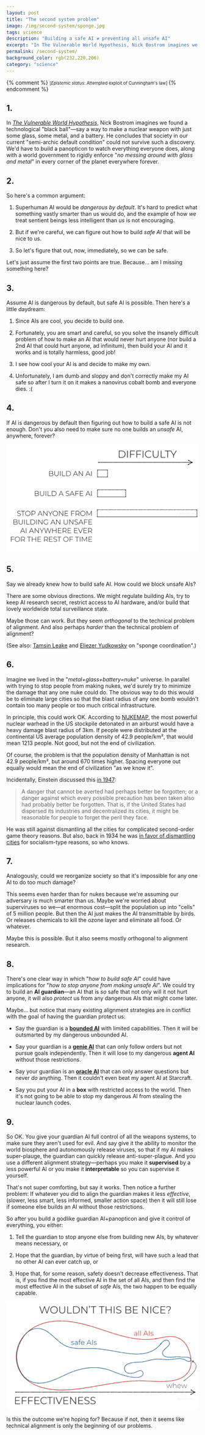 ```yaml
---
layout: post
title: "The second system problem"
image: /img/second-system/sponge.jpg
tags: science
description: "Building a safe AI ≠ preventing all unsafe AI"
excerpt: "In The Vulnerable World Hypothesis, Nick Bostrom imagines we found a technological \"black ball\"—say a way to make a nuclear weapon with just some glass, some metal, and a battery. He concludes that society in our current \"semi-archic default condition\"—could not survive such a discovery. We'd have to build a panopticon to watch everything everyone does, along with a world government to rigidly enforce \"no messing around with glass and metal\" in every corner of the planet everywhere forever."
permalink: /second-system/
background_color: rgb(232,220,206)
category: "science"
---
```


{% comment %}
<span style="font-size:80%">
[<em>Epistemic status</em>: Attempted exploit of Cunningham's law]
</span>
{% endcomment %}

## 1.

In [*The Vulnerable World Hypothesis*](https://nickbostrom.com/papers/vulnerable.pdf), Nick Bostrom imagines we found a technological "black ball"—say a way to make a nuclear weapon with just some glass, some metal, and a battery. He concludes that society in our current "semi-archic default condition" could not survive such a discovery. We'd have to build a panopticon to watch everything everyone does, along with a world government to rigidly enforce "*no messing around with glass and metal*" in every corner of the planet everywhere forever.

## 2.

So here's a common argument:

1. Superhuman AI would be *dangerous by default*. It's hard to predict what something vastly smarter than us would do, and the example of how *we* treat sentient beings less intelligent than *us* is not encouraging.
  
2. But if we're careful, we can figure out how to build *safe AI* that will be nice to us.
  
3. So let's figure that out, now, immediately, so we can be safe.

Let's just assume the first two points are true. Because... am I missing something here?

## 3.

Assume AI is dangerous by default, but safe AI is possible. Then here's a little daydream:

1. Since AIs are cool, you decide to build one.
  
2. Fortunately, you are smart and careful, so you solve the insanely difficult problem of how to make an AI that would never hurt anyone (nor build a 2nd AI that could hurt anyone, ad infinitum), then build your AI and it works and is totally harmless, good job!
  
3. I see how cool your AI is and decide to make my own.
  
4. Unfortunately, I am dumb and sloppy and don't correctly make my AI safe so after I turn it on it makes a nanovirus cobalt bomb and everyone dies. :(
  

## 4.

If AI is dangerous by default then figuring out how to build a safe AI is not enough. Don't you also need to make sure no one builds an *unsafe* AI, anywhere, forever?

![building a safe AI is easier than stopping anyone from building an unsafe AI anywhere ever for the rest of time](/img/second-system/hardness2.svg)

## 5.

Say we already knew how to build safe AI. How could we block unsafe AIs?

There are some obvious directions. We might regulate building AIs, try to keep AI research secret, restrict access to AI hardware, and/or build that lovely worldwide total surveillance state.

Maybe those can work. But they seem *orthogonal* to the technical problem of alignment. And also perhaps *harder* than the technical problem of alignment?

(See also: [Tamsin Leake](https://www.lesswrong.com/posts/bG7yKSRWBaMou7t93/my-current-outlook-on-ai-risk-mitigation#sponge_coordination) and [Eliezer Yudkowsky](https://www.lesswrong.com/posts/uMQ3cqWDPHhjtiesc/agi-ruin-a-list-of-lethalities/#:~:text=Building,actor) on "sponge coordination".)

## 6.

Imagine we lived in the "*metal+glass+battery=nuke*" universe. In parallel with trying to stop people from making nukes, we'd surely try to minimize the damage that any one nuke could do. The obvious way to do this would be to eliminate large cities so that the blast radius of any one bomb wouldn't contain too many people or too much critical infrastructure.

In principle, this could work OK. According to [NUKEMAP](https://nuclearsecrecy.com/nukemap/), the most powerful nuclear warhead in the US stockpile detonated in an airburst would have a heavy damage blast radius of 3km. If people were distributed at the continental US average population density of 42.9 people/km², that would mean 1213 people. Not good, but not the end of civilization.

Of course, the problem is that the population density of Manhattan is not 42.9 people/km², but around 670 times higher. Spacing everyone out equally would mean the end of civilization "as we know it".

Incidentally, Einstein discussed this [in 1947](https://www.theatlantic.com/magazine/archive/1947/11/atomic-war-or-peace/305443/):

> A danger that cannot be averted had perhaps better be forgotten; or a danger against which every possible precaution has been taken also had probably better be forgotten. That is, if the United States had dispersed its industries and decentralized its cities, it might be reasonable for people to forget the peril they face.

He was still against dismantling all the cities for complicated second-order game theory reasons. But also, back in 1934 he was [in favor of dismantling cities](https://cooperative-individualism.org/einstein-albert_the-world-as-i-see-it.pdf#page=53) for socialism-type reasons, so who knows.

## 7.

Analogously, could we reorganize society so that it's impossible for any one AI to do too much damage?

This seems even harder than for nukes because we're assuming our adversary is much smarter than us. Maybe we're worried about superviruses so we—at enormous cost—split the population up into "cells" of 5 million people. But then the AI just makes the AI transmittable by birds. Or releases chemicals to kill the ozone layer and eliminate all food. Or whatever.

Maybe this is possible. But it also seems mostly orthogonal to alignment research.

## 8.

There's one clear way in which "*how to build safe AI*" could have implications for "*how to stop anyone from making unsafe AI*". We could try to build an **AI guardian**—an AI that is *so* safe that not only will it not hurt anyone, it will also *protect* us from any dangerous AIs that might come later.

Maybe... but notice that many existing alignment strategies are in conflict with the goal of having the guardian protect us:

- Say the guardian is a [**bounded AI**](https://www.lesswrong.com/posts/ngEvKav9w57XrGQnb/cognitive-emulation-a-naive-ai-safety-proposal) with limited capabilities. Then it will be outsmarted by my dangerous unbounded AI.
  
- Say your guardian is a [**genie AI**](https://astralcodexten.substack.com/p/janus-simulators) that can only follow orders but not pursue goals independently. Then it will lose to my dangerous **agent AI** without those restrictions.
  
- Say your guardian is an [**oracle AI**](https://astralcodexten.substack.com/p/janus-simulators) that can only answer questions but never *do* anything. Then it couldn't even beat my agent AI at Starcraft.
  
- Say you put your AI in a **box** with restricted access to the world. Then it's not going to be able to stop my dangerous AI from stealing the nuclear launch codes.
  

## 9.

So OK. You give your guardian AI full control of all the weapons systems, to make sure they aren't used for evil. And say give it the ability to monitor the world biosphere and autonomously release viruses, so that if my AI makes super-plauge, the guardian can quickly release anti-super-plague. And you use a different alignment strategy—perhaps you make it **supervised** by a less powerful AI or you make it **interpretable** so you can supervise it yourself.

That's not super comforting, but say it works. Then notice a further problem: If whatever you did to align the guardian makes it less *effective*, (slower, less smart, less informed, smaller action space) then it will still lose if someone else builds an AI without those restrictions.

So after you build a godlike guardian AI+panopticon and give it control of everything, you either:

1. Tell the guardian to stop anyone else from building new AIs, by whatever means necessary, or
  
2. Hope that the guardian, by virtue of being first, will have such a lead that no other AI can ever catch up, or
  
3. Hope that, for some reason, safety doesn't decrease effectiveness. That is, if you find the most effective AI in the set of all AIs, and then find the most effective AI in the subset of *safe* AIs, the two happen to be equally capable.
  

![max effective safe AI = max effective all AI](/img/second-system/whew2.svg)

Is this the outcome we're hoping for? Because if not, then it seems like technical alignment is only the beginning of our problems.